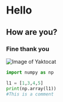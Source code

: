 # Hello
## How are you?
### Fine thank you 

![Image of Yaktocat](https://octodex.github.com/images/yaktocat.png)


```python
import numpy as np

l1 = [1,3,4,5]
print(np.array(l1))
#This is a comment
```
